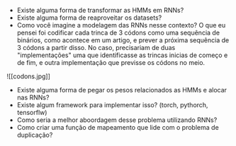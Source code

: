 
- Existe alguma forma de transformar as HMMs em RNNs?
- Existe alguma forma de reaproveitar os datasets?
- Como você imagine a modelagem das RNNs nesse contexto? O que eu pensei foi codificar cada trinca de 3 códons como uma sequência de binários, como acontece em um artigo, e prever a próxima sequência de 3 códons a partir disso. No caso, precisariam de duas "implementações" uma que identificasse as trincas inicias de começo e de fim, e outra implementação que previsse os códons no meio.

![[codons.jpg]]


- Existe alguma forma de pegar os pesos relacionados as HMMs e alocar nas RNNs?
- Existe algum framework para implementar isso? (torch, pythorch, tensorflw)
- Como seria a melhor aboordagem desse problema utilizando RNNs?
- Como criar uma função de mapeamento que lide com o problema de duplicação?


